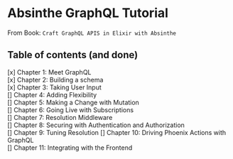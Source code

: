 # Absinthe GraphQL Tutorial  

From Book: `Craft GraphQL APIS in Elixir with Absinthe`  

## Table of contents (and done)  
[x] Chapter 1: Meet GraphQL  
[x] Chapter 2: Building a schema  
[x] Chapter 3: Taking User Input  
[] Chapter 4: Adding Flexibility  
[] Chapter 5: Making a Change with Mutation  
[] Chapter 6: Going Live with Subscriptions  
[] Chapter 7: Resolution Middleware  
[] Chapter 8: Securing with Authentication and Authorization  
[] Chapter 9: Tuning Resolution 
[] Chapter 10: Driving Phoenix Actions with GraphQL  
[] Chapter 11: Integrating with the Frontend  